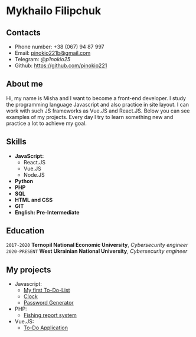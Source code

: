 
# Mykhailo Filipchuk

## Contacts
- Phone number: +38 (067) 94 87 997
- Email: pinokio221b@gmail.com
- Telegram: _@p1nokio25_
- Github: https://github.com/pinokio221


## About me
Hi, my name is Misha and I want to become a front-end developer. I study the programming language Javascript and also practice in site layout. I can work with such JS frameworks as Vue.JS and React.JS. Below you can see examples of my projects. Every day I try to learn something new and practice a lot to achieve my goal. 


## Skills
- **JavaScript:**
  - React.JS
  - Vue.JS
  - Node.JS
- **Python**
- **PHP**
- **SQL**
- **HTML and CSS**
- **GIT**
- **English: Pre-Intermediate**



## Education
`2017-2020` **Ternopil National Economic University**, _Cybersecurity engineer_\
`2020-PRESENT` **West Ukrainian National University**, _Cybersecurity engineer_


## My projects
- Javascript:
  - [My first To-Do-List](https://github.com/pinokio221/To-do-list)
  - [Clock](https://github.com/pinokio221/Clock)
  - [Password Generator](https://github.com/pinokio221/password-generator)
- PHP:
  - [Fishing report system](https://github.com/pinokio221/fishing-report-system)
- Vue.JS:
  - [To-Do Application](https://github.com/pinokio221/Todo-app-vue)
